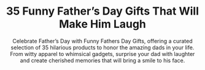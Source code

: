 ---
layout: post
title: 35 Funny Father’s Day Gifts That Will Make Him Laugh
subtitle: Celebrate Father’s Day with Funny Fathers Day Gifts, offering a curated selection of 35 hilarious products to honor the amazing dads in your life. From witty apparel to whimsical gadgets, surprise your dad with laughter and create cherished memories that will bring a smile to his face.
header-img: "img/post/2023/09/copied/funny-fathers-day-gifts.jpg"
header-style: text
permalink: "/funny-fathers-day-gifts/"
catalog: true
tags:
  - Recipients 
  - Men
---     